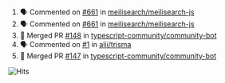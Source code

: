 <!--START_SECTION:activity-->
1. 🗣 Commented on [#661](https://github.com/meilisearch/meilisearch-js/issues/661) in [meilisearch/meilisearch-js](https://github.com/meilisearch/meilisearch-js)
2. 🗣 Commented on [#661](https://github.com/meilisearch/meilisearch-js/issues/661) in [meilisearch/meilisearch-js](https://github.com/meilisearch/meilisearch-js)
3. 🎉 Merged PR [#148](https://github.com/typescript-community/community-bot/pull/148) in [typescript-community/community-bot](https://github.com/typescript-community/community-bot)
4. 🗣 Commented on [#1](https://github.com/alii/trisma/issues/1) in [alii/trisma](https://github.com/alii/trisma)
5. 🎉 Merged PR [#147](https://github.com/typescript-community/community-bot/pull/147) in [typescript-community/community-bot](https://github.com/typescript-community/community-bot)
<!--END_SECTION:activity-->

![Hits](https://hitcounter.pythonanywhere.com/count/tag.svg?url=https%3A%2F%2Fgithub.com%2Frobertwestbury)
